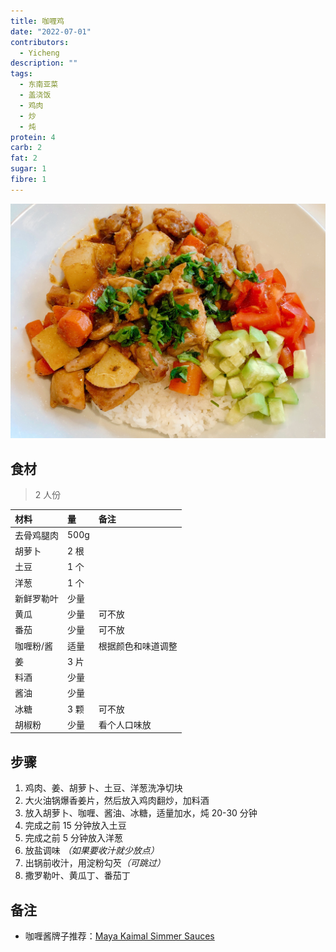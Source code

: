 ```yaml
---
title: 咖喱鸡
date: "2022-07-01"
contributors:
  - Yicheng
description: ""
tags:
  - 东南亚菜
  - 盖浇饭
  - 鸡肉
  - 炒
  - 炖
protein: 4
carb: 2
fat: 2
sugar: 1
fibre: 1
---
```


![咖喱鸡](./chicken_curry.jpg)

## 食材

> 2 人份

| 材料       | 量   | 备注               |
| :--------- | :--- | :----------------- |
| 去骨鸡腿肉 | 500g |                    |
| 胡萝卜     | 2 根 |                    |
| 土豆       | 1 个 |                    |
| 洋葱       | 1 个 |                    |
| 新鲜罗勒叶 | 少量 |                    |
| 黄瓜       | 少量 | 可不放             |
| 番茄       | 少量 | 可不放             |
| 咖喱粉/酱  | 适量 | 根据颜色和味道调整 |
| 姜         | 3 片 |                    |
| 料酒       | 少量 |                    |
| 酱油       | 少量 |                    |
| 冰糖       | 3 颗 | 可不放             |
| 胡椒粉     | 少量 | 看个人口味放       |

## 步骤

1. 鸡肉、姜、胡萝卜、土豆、洋葱洗净切块
2. 大火油锅爆香姜片，然后放入鸡肉翻炒，加料酒
3. 放入胡萝卜、咖喱、酱油、冰糖，适量加水，炖 20-30 分钟
4. 完成之前 15 分钟放入土豆
5. 完成之前 5 分钟放入洋葱
6. 放盐调味 <em>（如果要收汁就少放点）</em>
7. 出锅前收汁，用淀粉勾芡<em>（可跳过）</em>
8. 撒罗勒叶、黄瓜丁、番茄丁

## 备注

- 咖喱酱牌子推荐：[Maya Kaimal Simmer Sauces](https://www.mayakaimal.com/product-categories/indian-simmer-sauces/)
